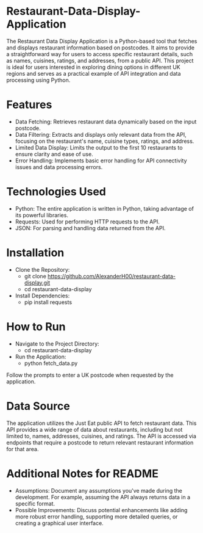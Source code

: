 # Restaurant-Data-Display-Application
 The Restaurant Data Display Application is a Python-based tool that fetches and displays restaurant information based on postcodes. It aims to provide a straightforward way for users to access specific restaurant details, such as names, cuisines, ratings, and addresses, from a public API. This project is ideal for users interested in exploring dining options in different UK regions and serves as a practical example of API integration and data processing using Python.
# Features
 - Data Fetching: Retrieves restaurant data dynamically based on the input postcode.
 - Data Filtering: Extracts and displays only relevant data from the API, focusing on the restaurant's name, cuisine types, ratings, and address.
 - Limited Data Display: Limits the output to the first 10 restaurants to ensure clarity and ease of use.
 - Error Handling: Implements basic error handling for API connectivity issues and data processing errors.
 # Technologies Used
 - Python: The entire application is written in Python, taking advantage of its powerful libraries.
 - Requests: Used for performing HTTP requests to the API.
 - JSON: For parsing and handling data returned from the API.
 # Installation
- Clone the Repository:
  - git clone https://github.com/AlexanderH00/restaurant-data-display.git
  - cd restaurant-data-display
- Install Dependencies:
  - pip install requests
# How to Run
- Navigate to the Project Directory:
  - cd restaurant-data-display
- Run the Application:
  - python fetch_data.py

Follow the prompts to enter a UK postcode when requested by the application.
# Data Source
The application utilizes the Just Eat public API to fetch restaurant data. This API provides a wide range of data about restaurants, including but not limited to, names, addresses, cuisines, and ratings. The API is accessed via endpoints that require a postcode to return relevant restaurant information for that area.
# Additional Notes for README
- Assumptions: Document any assumptions you've made during the development. For example, assuming the API always returns data in a specific format.
- Possible Improvements: Discuss potential enhancements like adding more robust error handling, supporting more detailed queries, or creating a graphical user interface.
